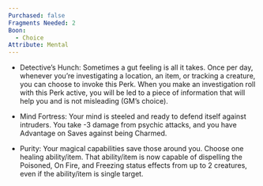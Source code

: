 ```yaml
---
Purchased: false
Fragments Needed: 2
Boon:
  - Choice
Attribute: Mental
---
```

- Detective’s Hunch: Sometimes a gut feeling is all it takes. Once per day, whenever you’re investigating a location, an item, or tracking a creature, you can choose to invoke this Perk. When you make an investigation roll with this Perk active, you will be led to a piece of information that will help you and is not misleading (GM’s choice).
    
- Mind Fortress: Your mind is steeled and ready to defend itself against intruders. You take -3 damage from psychic attacks, and you have Advantage on Saves against being Charmed.
    
- Purity: Your magical capabilities save those around you. Choose one healing ability/item. That ability/item is now capable of dispelling the Poisoned, On Fire, and Freezing status effects from up to 2 creatures, even if the ability/item is single target.